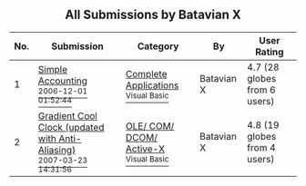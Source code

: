 ﻿<div align="center">

## All Submissions by Batavian X

</div>

No.  | Submission | Category | By   | User Rating
---- | ---------- | -------- | ---- | -----------
1 | [Simple Accounting<br /><sup>2006-12-01 01:52:44</sup>](https://github.com/Planet-Source-Code/batavian-x-simple-accounting__1-66106) | [Complete Applications<br /><sup>Visual Basic</sup>](../ByCategory/complete-applications__1-27.md) | Batavian X | 4.7 (28 globes from 6 users)
2 | [Gradient Cool Clock \(updated with Anti\-Aliasing\)<br /><sup>2007-03-23 14:31:56</sup>](https://github.com/Planet-Source-Code/batavian-x-gradient-cool-clock-updated-with-anti-aliasing__1-68120) | [OLE/ COM/ DCOM/ Active\-X<br /><sup>Visual Basic</sup>](../ByCategory/ole-com-dcom-active-x__1-29.md) | Batavian X | 4.8 (19 globes from 4 users)
